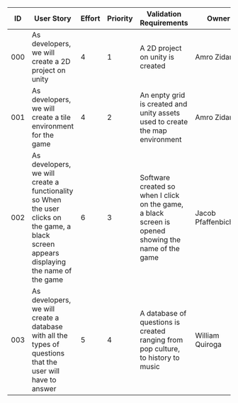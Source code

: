 ID | User Story |  Effort | Priority | Validation Requirements | Owner
---|------------|---------|----------|-------------------------|-------                                           
000 | As developers, we will create a 2D project on unity | 4 | 1 | A 2D project on unity is created | Amro Zidan
001 | As developers, we will create a tile environment for the game | 4 | 2 | An enpty grid is created and unity assets used to create the map environment | Amro Zidan
002 | As developers, we will create a functionality so When the user clicks on the game, a black screen appears displaying the name of the game | 6 | 3 | Software created so when I click on the game, a black screen is opened showing the name of the game | Jacob Pfaffenbichler
003 | As developers, we will create a database with all the types of questions that the user will have to answer | 5 | 4 | A database of questions is created ranging from pop culture, to history to music | William Quiroga
